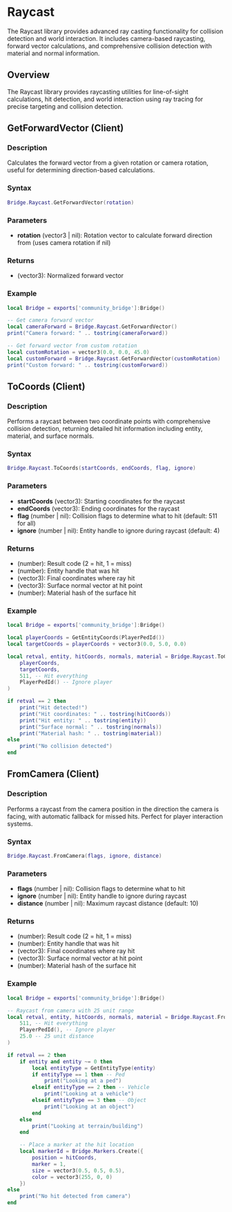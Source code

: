 # <i class="fas fa-crosshairs"></i> Raycast

<!--META
nav: true
toc: true
description: The Raycast library provides advanced ray casting functionality for collision detection and world interaction. It includes camera-based raycasting, forward vector calculations, and comprehensive collision detection with material and normal information.
-->

The Raycast library provides advanced ray casting functionality for collision detection and world interaction. It includes camera-based raycasting, forward vector calculations, and comprehensive collision detection with material and normal information.

## Overview

The Raycast library provides raycasting utilities for line-of-sight calculations, hit detection, and world interaction using ray tracing for precise targeting and collision detection.

## GetForwardVector (Client)

### Description
Calculates the forward vector from a given rotation or camera rotation, useful for determining direction-based calculations.

### Syntax
```lua
Bridge.Raycast.GetForwardVector(rotation)
```

### Parameters
- **rotation** (vector3 | nil): Rotation vector to calculate forward direction from (uses camera rotation if nil)

### Returns
- (vector3): Normalized forward vector

### Example
```lua
local Bridge = exports['community_bridge']:Bridge()

-- Get camera forward vector
local cameraForward = Bridge.Raycast.GetForwardVector()
print("Camera forward: " .. tostring(cameraForward))

-- Get forward vector from custom rotation
local customRotation = vector3(0.0, 0.0, 45.0)
local customForward = Bridge.Raycast.GetForwardVector(customRotation)
print("Custom forward: " .. tostring(customForward))
```

## ToCoords (Client)

### Description
Performs a raycast between two coordinate points with comprehensive collision detection, returning detailed hit information including entity, material, and surface normals.

### Syntax
```lua
Bridge.Raycast.ToCoords(startCoords, endCoords, flag, ignore)
```

### Parameters
- **startCoords** (vector3): Starting coordinates for the raycast
- **endCoords** (vector3): Ending coordinates for the raycast
- **flag** (number | nil): Collision flags to determine what to hit (default: 511 for all)
- **ignore** (number | nil): Entity handle to ignore during raycast (default: 4)

### Returns
- (number): Result code (2 = hit, 1 = miss)
- (number): Entity handle that was hit
- (vector3): Final coordinates where ray hit
- (vector3): Surface normal vector at hit point
- (number): Material hash of the surface hit

### Example
```lua
local Bridge = exports['community_bridge']:Bridge()

local playerCoords = GetEntityCoords(PlayerPedId())
local targetCoords = playerCoords + vector3(0.0, 5.0, 0.0)

local retval, entity, hitCoords, normals, material = Bridge.Raycast.ToCoords(
    playerCoords,
    targetCoords,
    511, -- Hit everything
    PlayerPedId() -- Ignore player
)

if retval == 2 then
    print("Hit detected!")
    print("Hit coordinates: " .. tostring(hitCoords))
    print("Hit entity: " .. tostring(entity))
    print("Surface normal: " .. tostring(normals))
    print("Material hash: " .. tostring(material))
else
    print("No collision detected")
end
```

## FromCamera (Client)

### Description
Performs a raycast from the camera position in the direction the camera is facing, with automatic fallback for missed hits. Perfect for player interaction systems.

### Syntax
```lua
Bridge.Raycast.FromCamera(flags, ignore, distance)
```

### Parameters
- **flags** (number | nil): Collision flags to determine what to hit
- **ignore** (number | nil): Entity handle to ignore during raycast
- **distance** (number | nil): Maximum raycast distance (default: 10)

### Returns
- (number): Result code (2 = hit, 1 = miss)
- (number): Entity handle that was hit
- (vector3): Final coordinates where ray hit
- (vector3): Surface normal vector at hit point
- (number): Material hash of the surface hit

### Example
```lua
local Bridge = exports['community_bridge']:Bridge()

-- Raycast from camera with 25 unit range
local retval, entity, hitCoords, normals, material = Bridge.Raycast.FromCamera(
    511, -- Hit everything
    PlayerPedId(), -- Ignore player
    25.0 -- 25 unit distance
)

if retval == 2 then
    if entity and entity ~= 0 then
        local entityType = GetEntityType(entity)
        if entityType == 1 then -- Ped
            print("Looking at a ped")
        elseif entityType == 2 then -- Vehicle
            print("Looking at a vehicle")
        elseif entityType == 3 then -- Object
            print("Looking at an object")
        end
    else
        print("Looking at terrain/building")
    end

    -- Place a marker at the hit location
    local markerId = Bridge.Markers.Create({
        position = hitCoords,
        marker = 1,
        size = vector3(0.5, 0.5, 0.5),
        color = vector3(255, 0, 0)
    })
else
    print("No hit detected from camera")
end
```

